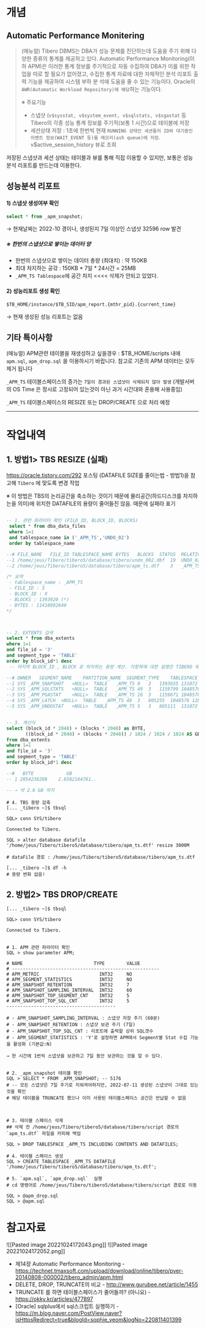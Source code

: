 
# 개념

## Automatic Performance Monitering 

>(매뉴얼) Tibero DBMS는 DBA가 성능 문제를 진단하는데 도움을 주기 위해 다양한 종류의 통계를 제공하고 있다. Automatic Performance Monitoring(이하 APM)은 이러한 통계 정보를 주기적으로 자동 수집하여 DBA가 이를 위한 작 업을 따로 할 필요가 없어졌고, 수집한 통계 자료에 대한 자체적인 분석 리포트 출력 기능을 제공하여 시스템 부하 분 석에 도움을 줄 수 있는 기능이다. Oracle의 `AWR(Automatic Workload Repository)에 해당`하는 기능이다.
> 
> ※ 주요기능 
>  - 스냅샷 (`v$sysstat, v$system_event, v$sqlstats, v$sgastat` 등 Tibero의 각종 성능 통계 정보를 주기적(보통 1 시간)으로 테이블에 저장 
>  - 세션상태 저장 : 1초에 한번씩 현재 `RUNNING 상태인 세션들의 ID와 대기중인 이벤트 정보(WAIT_EVENT 등)를 메모리(ash queue)에 저장`. v$active_session_history 뷰로 조회 
  

저장된 스냅샷과 세션 상태는 테이블과 뷰를 통해 직접 이용할 수 있지만, 보통은 성능 분석 리포트를 만드는데 이용한다. 


## 성능분석 리포트 

#### 1) 스냅샷 생성여부 확인 
```SQL
select * from _apm_snapshot;
```
→ 현재날짜는 2022-10 경이나, 생성된지 7일 이상인 스냅샷 32596 row 발견

##### ※ 한번의 스냅샷으로 쌓이는 데이터 양
 - 한번의 스냅샷으로 쌓이는 데이터 총량 (최대치) : 약 150KB 
 - 최대 차지하는 공갂 : 150KB * 7일 * 24시간 = 25MB 
 - `_APM_TS Tablespace`에 공간 차지 <<<< 삭제가 안되고 있었다. 
 

#### 2) 성능리포트 생성 확인 
```Shell
$TB_HOME/instance/$TB_SID/apm_report.{mthr_pid}.{current_time}
```
 → 현재 생성된 성능 리포트는 없음 


## 기타 특이사항
(매뉴얼) APM관련 테이블을 재생성하고 싶을경우 : $TB_HOME/scripts 내에 `apm.sql`, `apm_drop.sql` 을 이용하시기 바랍니다. 참고로 기존의 APM 데이터는 모두 제거 됩니다

 
`_APM_TS` 테이블스페이스의 증가는 `7일이 경과된 스냅샷이 삭제되지 않아 발생` (개발서버의 OS Time 은 정시로 고정되어 있는것이 아닌 과거 시간대와 혼용해 사용중임)

`_APM_TS` 테이블스페이스의 RESIZE 또는 DROP/CREATE 으로 처리 예정 

------
# 작업내역

## 1. 방법1> TBS RESIZE (실패)
https://oracle.tistory.com/292  포스팅 (DATAFILE SIZE를 줄이는법 - 방법1)을 참고해 `Tibero` 에 맞도록 변경 작업

※ 이 방법은 TBS의 논리공간을 축소하는 것이기 때문에 물리공간(하드디스크를 차지하는을 의미)에 위치한 DATAFILE의 용량이 줄어들진 않음. 때문에 실패라 표기 

```SQL

-- 1. 관련 파라미터 확인 (FILD_ID, BLOCK_ID, BLOCKS)
 select * from dba_data_files
 where 1=1
 and tablespace_name in ('_APM_TS','UNDO_02')
 order by tablespace_name

--#	FILE_NAME	FILE_ID	TABLESPACE_NAME	BYTES	BLOCKS	STATUS	RELATIVE_FNO	AUTOEXTENSIBLE	MAXBYTES	MAXBLOCKS	INCREMENT_BY
--1	/home/jeus/Tibero/tibero5/database/tibero/undo_002.dbf	19	UNDO_02	104857600	12800	AVAILABLE	19	YES	34359738368	4194304	32
--2	/home/jeus/Tibero/tibero5/database/tibero/apm_ts.dtf	3	_APM_TS	11417288704	1393712	AVAILABLE	3	YES	34359738368	4194304	1280

/* 요약 
 - tablespace_name : _APM_TS
 - FILE_ID : 3 
 - BLOCK_ID : X
 - BLOCKS : 1393920 (*) 
 - BYTES : 11418992640
*/



-- 2. EXTENTS 검색
select * from dba_extents
where 1=1
and file_id = '3' 
and segment_type = 'TABLE' 
order by block_id*1 desc 
 -- 마지막 BLOCK_ID , BLOCK 로 차지하는 용량 계산. 각항목에 대한 설명은 TIBERO 매뉴얼 참고 

--#	OWNER	SEGMENT_NAME	PARTITION_NAME	SEGMENT_TYPE	TABLESPACE_NAME	EXTENT_ID	FILE_ID	BLOCK_ID	BYTES	BLOCKS	RELATIVE_FNO
--1	SYS	_APM_SNAPSHOT	<NULL>	TABLE	_APM_TS	0	3	1393655	131072	16	3  <<< 
--2	SYS	_APM_SQLSTATS	<NULL>	TABLE	_APM_TS	49	3	1159799	1048576	128	3
--3	SYS	_APM_PGASTAT	<NULL>	TABLE	_APM_TS	16	3	1159671	1048576	128	3
--4	SYS	_APM_LATCH	<NULL>	TABLE	_APM_TS	48	3	805255	1048576	128	3
--5	SYS	_APM_UNDOSTAT	<NULL>	TABLE	_APM_TS	5	3	805111	131072	16	3


-- 3. 계산식
select (block_id * 2048) + (blocks * 2048) as BYTE,
	   ((block_id * 2048) + (blocks * 2048)) / 1024 / 1024 / 1024 AS GB 
from dba_extents
where 1=1
and file_id = '3' 
and segment_type = 'TABLE' 
order by block_id*1 desc 

--#	  BYTE	          GB
-- 1 2854238208    2.6582164761.. 

-- → 약 2.6 GB 차지


```

```Shell
# 4. TBS 용량 감축  
[... _tibero ~]$ tbsql

SQL> conn SYS/tibero 

Connected to Tibero.

SQL > alter database datafile '/home/jeus/Tibero/tibero5/database/tibero/apm_ts.dtf' resize 3000M 

# dataFile 경로 : /home/jeus/Tibero/tibero5/database/tibero/apm_ts.dtf 

[... _tibero ~]$ df -h 
# 용량 변화 없음! 

```



## 2. 방법2> TBS DROP/CREATE

```shell
[... _tibero ~]$ tbsql

SQL> conn SYS/tibero 

Connected to Tibero.


# 1. APM 관련 파라미터 확인  
SQL > show parameter APM;

# NAME 							TYPE		VALUE
# ------------------------------------------------------ 
# APM_METRIC			          INT32 	NO 
# APM_SEGMENT_STATISTICS 		  INT32		NO 
# APM_SNAPSHOT_RETENTION 		  INT32		7 
# APM_SNAPSHOT_SAMPLING_INTERVAL  INT32		60 
# APM_SNAPSHOT_TOP_SEGMENT_CNT 	  INT32		5 
# APM_SNAPSHOT_TOP_SQL_CNT 		  INT32		5 
----------------------------------------

# - APM_SNAPSHOT_SAMPLING_INTERVAL : 스냅샷 저장 주기 (60분)
# - APM_SNAPSHOT_RETENTION : 스냅샷 보관 주기 (7일)
# - APM_SNAPSHOT_TOP_SQL_CNT : 리포트에 출력할 상위 SQL갯수
# - APM_SEGMENT_STATISTICS : 'Y'로 설정하면 APM에서 Segment별 Stat 수집 기능을 활성화 (기본값:N)

→ 한 시간에 1번씩 스냅샷을 보관하고 7일 동안 보관하는 것을 알 수 있다. 


# 2. _apm_snapshot 테이블 확인
SQL > SELECT * FROM _APM_SNAPSHOT; -- 5176
# -- 모든 스냅샷은 7일 주기로 지워져야하지만, 2022-07-11 생성된 스냅샷이 그대로 있는 것을 확인
# 해당 테이블을 TRUNCATE 했으나 이미 사용된 테이블스페이스 공간은 반납할 수 없음 



# 3. 테이블 스페이스 삭제
## 삭제 전 /home/jeus/Tibero/tibero5/database/tibero/script 경로의 `apm_ts.dtf` 파일을 카피해 백업

SQL > DROP TABLESPACE _APM_TS INCLUDING CONTENTS AND DATAFILES;

# 4. 테이블 스페이스 생성
SQL > CREATE TABLESPACE _APM_TS DATAFILE '/home/jeus/Tibero/tibero5/database/tibero/apm_ts.dtf'; 

# 5. `apm.sql`, `apm_drop.sql`  실행 
# cd 명령어로 /home/jeus/Tibero/tibero5/database/tibero/script 경로로 이동 

SQL > @apm_drop.sql
SQL > @apm.sql

```

  
# 참고자료

![[Pasted image 20221024172043.png]]
![[Pasted image 20221024172052.png]]
- 제14장 Automatic Performance Monitoring - https://technet.tmaxsoft.com/upload/download/online/tibero/pver-20140808-000002/tibero_admin/apm.html
- DELETE, DROP, TRUNCATE의 비교 - http://www.gurubee.net/article/1455 
- TRUNCATE 를 하면 테이블스페이스가 줄어들까? (아니요) - https://okky.kr/articles/477897
- [Oracle] sqlplus에서 sql스크립트 실행하기 - https://m.blog.naver.com/PostView.naver?isHttpsRedirect=true&blogId=sophie_yeom&logNo=220811401399
